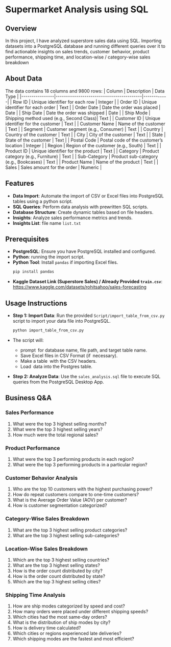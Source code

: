 # Supermarket Analysis using SQL

## Overview
In this project, I have analyzed superstore sales data using SQL. Importing datasets into a PostgreSQL database and running different queries over it to find actionable insights on sales trends, customer behavior, product performance, shipping time, and location-wise / category-wise sales breakdown

## About Data
The data contains 18 columns and 9800 rows:
| Column         | Description                              | Data Type  |
|----------------|------------------------------------------|------------|
| Row ID         | Unique identifier for each row           | Integer    |
| Order ID       | Unique identifier for each order         | Text       |
| Order Date     | Date the order was placed                | Date       |
| Ship Date      | Date the order was shipped               | Date       |
| Ship Mode      | Shipping method used (e.g., Second Class)| Text       |
| Customer ID    | Unique identifier for the customer       | Text       |
| Customer Name  | Name of the customer                     | Text       |
| Segment        | Customer segment (e.g., Consumer)        | Text       |
| Country        | Country of the customer                  | Text       |
| City           | City of the customer                     | Text       |
| State          | State of the customer                    | Text       |
| Postal Code    | Postal code of the customer’s location   | Integer    |
| Region         | Region of the customer (e.g., South)     | Text       |
| Product ID     | Unique identifier for the product        | Text       |
| Category       | Product category (e.g., Furniture)       | Text       |
| Sub-Category   | Product sub-category (e.g., Bookcases)   | Text       |
| Product Name   | Name of the product                      | Text       |
| Sales          | Sales amount for the order               | Numeric    |

## Features
- **Data Import**: Automate the import of CSV or Excel files into PostgreSQL tables using a python script.
- **SQL Queries**: Perform data analysis with prewritten SQL scripts.
- **Database Structure**: Create dynamic tables based on file headers.
- **Insights**: Analyze sales performance metrics and trends.
- **Insights List**: file name ```list.txt```

## Prerequisites
- **PostgreSQL**: Ensure you have PostgreSQL installed and configured.
- **Python**: running the import script.
- **Python Tool**: Install `pandas` if importing Excel files.
  ```bash
  pip install pandas
- **Kaggle Dataset Link (Superstore Sales) / Already Provided ```train.csv```**: https://www.kaggle.com/datasets/rohitsahoo/sales-forecasting
  
## Usage Instructions

- **Step 1: Import Data**: Run the provided `Script/import_table_from_csv.py` script to import your data file into PostgreSQL.
  ```bash
  python import_table_from_csv.py

- The script will:
    - prompt for database name, file path, and target table name.
    - Save Excel files in CSV Format (if necessary).
    - Make a table with the CSV headers.
    - Load data into the Postgres table.

- **Step 2: Analyze Data**: Use the ```sales_analysis.sql``` file to execute SQL queries from the PostgreSQL Desktop App.

## Business Q&A

### Sales Performance

1. What were the top 3 highest selling months?  
2. What were the top 3 highest selling years?  
3. How much were the total regional sales?  

### Product Performance

1. What were the top 3 performing products in each region?  
2. What were the top 3 performing products in a particular region?  

### Customer Behavior Analysis

1. Who are the top 10 customers with the highest purchasing power?  
2. How do repeat customers compare to one-time customers?  
3. What is the Average Order Value (AOV) per customer?  
4. How is customer segmentation categorized?  

### Category-Wise Sales Breakdown

1. What are the top 3 highest selling product categories?  
2. What are the top 3 highest selling sub-categories?  

### Location-Wise Sales Breakdown

1. Which are the top 3 highest selling countries?  
2. What are the top 3 highest selling states?  
3. How is the order count distributed by city? 
4. How is the order count distributed by state?  
4. Which are the top 3 highest selling cities?  

### Shipping Time Analysis

1. How are ship modes categorized by speed and cost?  
2. How many orders were placed under different shipping speeds?  
3. Which cities had the most same-day orders?  
4. What is the distribution of ship modes by city?  
5. How is delivery time calculated?  
6. Which cities or regions experienced late deliveries?  
7. Which shipping modes are the fastest and most efficient?
